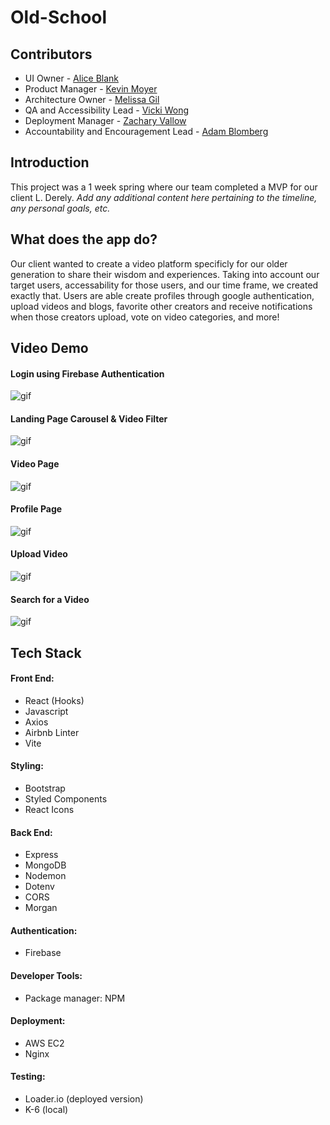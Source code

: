 # Old-School

## Contributors
- UI Owner - [Alice Blank](https://github.com/AllEyesBlank)
- Product Manager - [Kevin Moyer](https://github.com/kjmoyer)
- Architecture Owner - [Melissa Gil](https://github.com/melissa-gv)
- QA and Accessibility Lead - [Vicki Wong](https://github.com/vickiwong85)
- Deployment Manager - [Zachary Vallow](https://github.com/Zachariah1618)
- Accountability and Encouragement Lead - [Adam Blomberg](https://github.com/AdamABlomberg)

## Introduction
This project was a 1 week spring where our team completed a MVP for our client L. Derely.
*Add any additional content here pertaining to the timeline, any personal goals, etc.*

## What does the app do?
Our client wanted to create a video platform specificly for our older generation to share their wisdom and experiences.
Taking into account our target users, accessability for those users, and our time frame, we created exactly that.
Users are able create profiles through google authentication, upload videos and blogs, favorite other creators and receive notifications when those creators upload, vote on video categories, and more!

## Video Demo
#### Login using Firebase Authentication
![gif](https://media.giphy.com/media/eX9JBf8ld6DCTuXKqK/giphy.gif)

#### Landing Page Carousel & Video Filter
![gif](https://media.giphy.com/media/MGg7l0zWCzmRAgr6vn/giphy.gif)

#### Video Page
![gif](https://media.giphy.com/media/3HhjgZkK6aT8QAN08u/giphy.gif)

#### Profile Page
![gif](https://media.giphy.com/media/9dRubOlKhQZkNlIr5s/giphy.gif)

#### Upload Video
![gif](https://media.giphy.com/media/NuYHZZrJZX9DqH6iIX/giphy.gif)

#### Search for a Video
![gif](https://media.giphy.com/media/Tx77eeyl2VkUx1eb4Z/giphy.gif)

## Tech Stack
#### Front End:
- React (Hooks)
- Javascript
- Axios
- Airbnb Linter
- Vite

#### Styling:
- Bootstrap
- Styled Components
- React Icons

#### Back End:
- Express
- MongoDB
- Nodemon
- Dotenv
- CORS
- Morgan

#### Authentication:
- Firebase

#### Developer Tools:
- Package manager: NPM

#### Deployment:
- AWS EC2
- Nginx

#### Testing:
- Loader.io (deployed version)
- K-6 (local)



